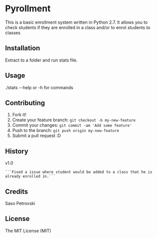 # Pyrollment

This is a basic enrollment system written in Python 2.7. It allows you to check students if they are enrolled in a class and/or to enrol students to classes

## Installation

Extract to a folder and run stats file.

## Usage

./stats --help or -h for commands

## Contributing

1. Fork it!
2. Create your feature branch: `git checkout -b my-new-feature`
3. Commit your changes: `git commit -am 'Add some feature'`
4. Push to the branch: `git push origin my-new-feature`
5. Submit a pull request :D

## History
v1.0

    ```Fixed a issue where student would be added to a class that he is already enrolled in.```

## Credits

Saso Petrovski

## License

The MIT License (MIT)